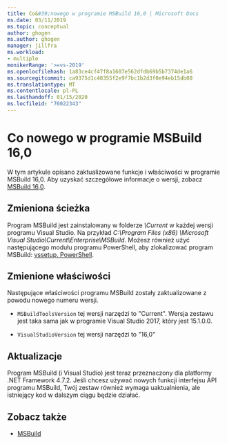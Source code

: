 ```yaml
---
title: Co&#39;nowego w programie MSBuild 16,0 | Microsoft Docs
ms.date: 03/11/2019
ms.topic: conceptual
author: ghogen
ms.author: ghogen
manager: jillfra
ms.workload:
- multiple
monikerRange: '>=vs-2019'
ms.openlocfilehash: 1a83ce4cf47f8a1607e562dfdb69b5b7374de1a6
ms.sourcegitcommit: ca9375d1c48355f2e9f7bc1b2d3f0e94eb15db00
ms.translationtype: MT
ms.contentlocale: pl-PL
ms.lasthandoff: 01/15/2020
ms.locfileid: "76022343"
---
```

# <a name="whats-new-in-msbuild-160"></a>Co nowego w programie MSBuild 16,0

W tym artykule opisano zaktualizowane funkcje i właściwości w programie MSBuild 16,0. Aby uzyskać szczegółowe informacje o wersji, zobacz [MSBuild 16,0](https://github.com/microsoft/msbuild/releases/tag/v16.0.461.62831).

## <a name="changed-path"></a>Zmieniona ścieżka

 Program MSBuild jest zainstalowany w folderze *\Current* w każdej wersji programu Visual Studio. Na przykład *C:\Program Files (x86) \Microsoft Visual Studio\Current\Enterprise\MSBuild*. Możesz również użyć następującego modułu programu PowerShell, aby zlokalizować program MSBuild: [vssetup. PowerShell](https://github.com/Microsoft/vssetup.powershell).

## <a name="changed-properties"></a>Zmienione właściwości

 Następujące właściwości programu MSBuild zostały zaktualizowane z powodu nowego numeru wersji.

- `MSBuildToolsVersion` tej wersji narzędzi to "Current". Wersja zestawu jest taka sama jak w programie Visual Studio 2017, który jest 15.1.0.0.

- `VisualStudioVersion` tej wersji narzędzi to "16,0"

## <a name="updates"></a>Aktualizacje

Program MSBuild (i Visual Studio) jest teraz przeznaczony dla platformy .NET Framework 4.7.2. Jeśli chcesz używać nowych funkcji interfejsu API programu MSBuild, Twój zestaw również wymaga uaktualnienia, ale istniejący kod w dalszym ciągu będzie działać.

## <a name="see-also"></a>Zobacz także
- [MSBuild](../msbuild/msbuild.md)
